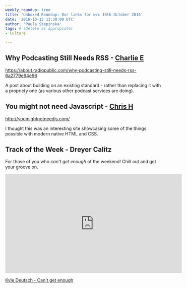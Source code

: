 ```yaml
---
weekly_roundup: true
title: 'Unboxed Roundup: Our links for w/c 10th October 2016'
date: '2016-10-13 13:30:00 UTC'
author: 'Paula Stepinska'
tags: # (Delete as appropiate) 
- Culture

---
```


## Why Podcasting Still Needs RSS - [Charlie E](/people#charlie-egan)

https://about.radiopublic.com/why-podcasting-still-needs-rss-6a2779e94e96

A post about building on an existing standard - rather than replacing it with a propriety one (as various other podcast services are doing).

## You might not need Javascript - [Chris H](/people#chris-holmes)

http://youmightnotneedjs.com/

I thought this was an interesting site showcasing some of the things possible with modern native HTML and CSS.

## Track of the Week - Dreyer Calitz

For those of you who _can't get enough_ of the weekend! Chill out and get your groove on.

<iframe width="560" height="315" src="https://www.youtube.com/embed/e-EL0Dhez_Y" frameborder="0" allowfullscreen></iframe>

[Kyle Deutsch - Can't get enough](https://www.youtube.com/watch?v=e-EL0Dhez_Y)
